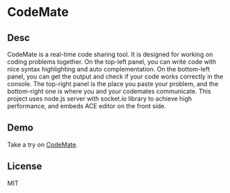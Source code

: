 # CodeMate

## Desc

CodeMate is a real-time code sharing tool. It is designed for working on coding problems together. On the top-left panel, you can write code with nice syntax highlighting and auto complementation. On the bottom-left panel, you can get the output and check if your code works correctly in the console. The top-right panel is the place you paste your problem, and the bottom-right one is where you and your codemates communicate. This project uses node.js server with socket.io library to achieve high performance, and embeds ACE editor on the front side. 

## Demo
Take a try on [CodeMate]. 

## License
MIT

[CodeMate]: <http://labs.leiwu.me:3457>
